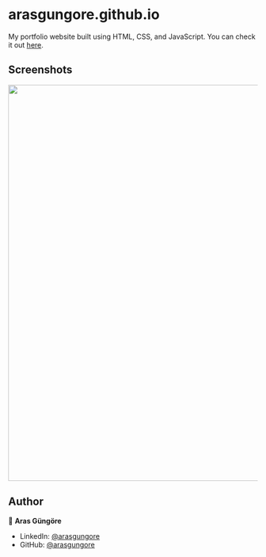 # arasgungore.github.io

My portfolio website built using HTML, CSS, and JavaScript. You can check it out [here](https://Harika0306.github.io).



## Screenshots

<p float="center">
    <img src="https://github.com/arasgungore/arasgungore.github.io/blob/main/Screenshots/1.png" width="800">
</p>



## Author

👤 **Aras Güngöre**

* LinkedIn: [@arasgungore](https://www.linkedin.com/in/arasgungore)
* GitHub: [@arasgungore](https://github.com/arasgungore)
